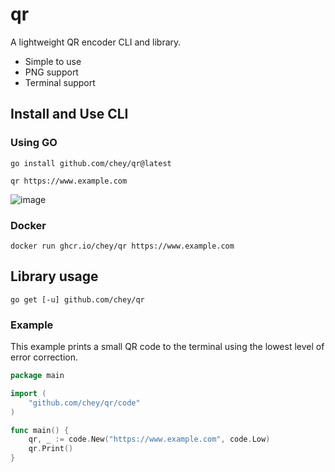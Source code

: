 # qr

A lightweight QR encoder CLI and library.

* Simple to use
* PNG support
* Terminal support

## Install and Use CLI

### Using GO
```shell
go install github.com/chey/qr@latest

qr https://www.example.com
```
![image](https://user-images.githubusercontent.com/152618/236944628-d9d0b7d2-14f7-4f40-b1ee-fd5640b6264a.png)

### Docker
```
docker run ghcr.io/chey/qr https://www.example.com
```

## Library usage
```shell
go get [-u] github.com/chey/qr
```

### Example

This example prints a small QR code to the terminal using the lowest level of error correction.

```go
package main

import (
    "github.com/chey/qr/code"
)

func main() {
    qr, _ := code.New("https://www.example.com", code.Low)
    qr.Print()
}
```
